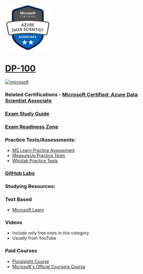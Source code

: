 <img src="/Images/certs/dp-100.png" width="150" height="150">

# [DP-100](https://learn.microsoft.com/certifications/exams/dp-100)


<a href='https://learn.microsoft.com/en-us/certifications/browse/?type=role-based&levels=intermediate' target="_blank"><img alt='microsoft' src='https://img.shields.io/badge/associate-100000?style=for-the-badge&logo=microsoft&logoColor=white&labelColor=0078D4&color=212221'/></a> 

### Related Certifications - [Microsoft Certified: Azure Data Scientist Associate](https://learn.microsoft.com/en-us/certifications/azure-data-scientist)

### [Exam Study Guide](https://aka.ms/dp100-studyguide)
### [Exam Readiness Zone](https://learn.microsoft.com/en-us/shows/exam-readiness-zone/preparing-for-dp-100-design-and-prepare-a-machine-learning-solution-1-of-4/)

### Practice Tests/Assessments:
- [MS Learn Practice Assessment](https://learn.microsoft.com/certifications/exams/dp-100/practice/assessment?assessment-type=practice&assessmentId=62)
- [MeasureUp Practice Tests](https://www.measureup.com/microsoft-practice-test-dp-100-designing-and-implementing-a-data-science-solution-on-azure.html)
- [Whizlab Practice Tests](https://www.whizlabs.com/microsoft-azure-certification-dp-100/)

### [GitHub Labs](https://aka.ms/dp100labs)

### Studying Resources:

### Text Based
- [Microsoft Learn](https://learn.microsoft.com/certifications/exams/dp-100)

### Videos
- Include only free ones in this category
- Usually from YouTube

### Paid Courses
- [Pluralsight Course](https://www.pluralsight.com/paths/microsoft-exam-dp-100-designing-and-implementing-a-data-science-solution-on-azure)
- [Microsoft's Official Coursera Course](https://www.coursera.org/professional-certificates/azure-data-scientist)